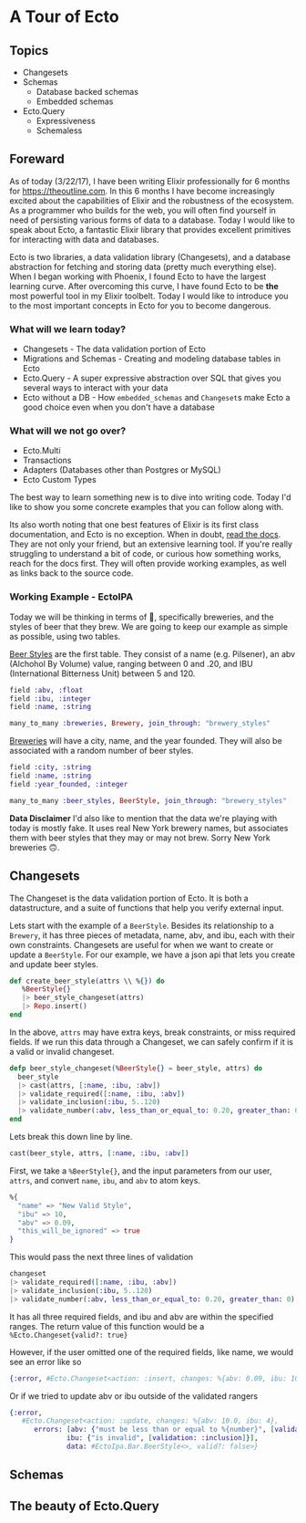 # A Tour of Ecto

## Topics

* Changesets
* Schemas
    * Database backed schemas
    * Embedded schemas
* Ecto.Query
    * Expressiveness
    * Schemaless

## Foreward

As of today (3/22/17), I have been writing Elixir professionally for 6 months for https://theoutline.com. In this 6 months I have become increasingly excited about the capabilities of Elixir and the robustness of the ecosystem. As a programmer who builds for the web, you will often find yourself in need of persisting various forms of data to a database. Today I would like to speak about Ecto, a fantastic Elixir library that provides excellent primitives for interacting with data and databases.

Ecto is two libraries, a data validation library (Changesets), and a database abstraction for fetching and storing data (pretty much everything else). When I began working with Phoenix, I found Ecto to have the largest learning curve. After overcoming this curve, I have found Ecto to be **the** most powerful tool in my Elixir toolbelt. Today I would like to introduce you to the most important concepts in Ecto for you to become dangerous.

### What will we learn today?
* Changesets - The data validation portion of Ecto
* Migrations and Schemas - Creating and modeling database tables in Ecto
* Ecto.Query - A super expressive abstraction over SQL that gives you several ways to interact with your data
* Ecto without a DB - How `embedded_schemas` and `Changeset`s make Ecto a good choice even when you don't have a database

### What will we not go over?
* Ecto.Multi
* Transactions
* Adapters (Databases other than Postgres or MySQL)
* Ecto Custom Types

The best way to learn something new is to dive into writing code. Today I'd like to show you some concrete examples that you can follow along with. 

Its also worth noting that one best features of Elixir is its first class documentation, and Ecto is no exception. When in doubt, [read the docs](https://hexdocs.pm/ecto/Ecto.html). They are not only your friend, but an extensive learning tool. If you're really struggling to understand a bit of code, or curious how something works, reach for the docs first. They will often provide working examples, as well as links back to the source code.

### Working Example - EctoIPA 
Today we will be thinking in terms of :beer:, specifically breweries, and the styles of beer that they brew. We are going to keep our example as simple as possible, using two tables.

[Beer Styles](https://github.com/davydog187/ecto_ipa/blob/master/lib/ecto_ipa/bar/beer_style.ex) are the first table. They consist of a name (e.g. Pilsener), an abv (Alchohol By Volume) value, ranging between 0 and .20, and IBU (International Bitterness Unit) between 5 and 120.

```elixir
field :abv, :float
field :ibu, :integer
field :name, :string

many_to_many :breweries, Brewery, join_through: "brewery_styles"
```

[Breweries](https://github.com/davydog187/ecto_ipa/blob/master/lib/ecto_ipa/bar/brewery.ex) will have a city, name, and the year founded. They will also be associated with a random number of beer styles.
```elixir
field :city, :string
field :name, :string
field :year_founded, :integer

many_to_many :beer_styles, BeerStyle, join_through: "brewery_styles"
```

**Data Disclaimer**
I'd also like to mention that the data we're playing with today is mostly fake. It uses real New York brewery names, but associates them with beer styles that they may or may not brew. Sorry New York breweries 🙃.


## Changesets

The Changeset is the data validation portion of Ecto. It is both a datastructure, and a suite of functions that help you verify external input. 

Lets start with the example of a `BeerStyle`. Besides its relationship to a `Brewery`, it has three pieces of metadata, name, abv, and ibu, each with their own constraints. Changesets are useful for when we want to create or update a `BeerStyle`. For our example, we have a json api that lets you create and update beer styles. 

```elixir
def create_beer_style(attrs \\ %{}) do
   %BeerStyle{}
   |> beer_style_changeset(attrs)
   |> Repo.insert()
end
```

In the above, `attrs` may have extra keys, break constraints, or miss required fields. If we run this data through a Changeset, we can safely confirm if it is a valid or invalid changeset.

```elixir
defp beer_style_changeset(%BeerStyle{} = beer_style, attrs) do
  beer_style
  |> cast(attrs, [:name, :ibu, :abv])
  |> validate_required([:name, :ibu, :abv])
  |> validate_inclusion(:ibu, 5..120)
  |> validate_number(:abv, less_than_or_equal_to: 0.20, greater_than: 0)
end
```

Lets break this down line by line.

```elixir
cast(beer_style, attrs, [:name, :ibu, :abv])
```

First, we take a `%BeerStyle{}`, and the input parameters from our user, `attrs`, and convert `name`, `ibu`, and `abv` to atom keys.

```elixir
%{
  "name" => "New Valid Style",
  "ibu" => 10,
  "abv" => 0.09,
  "this_will_be_ignored" => true
}
```

This would pass the next three lines of validation

```elixir
changeset
|> validate_required([:name, :ibu, :abv])
|> validate_inclusion(:ibu, 5..120)
|> validate_number(:abv, less_than_or_equal_to: 0.20, greater_than: 0)
```

It has all three required fields, and ibu and abv are within the specified ranges. The return value of this function would be a `%Ecto.Changeset{valid?: true}`

However, if the user omitted one of the required fields, like name, we would see an error like so

```elixir
{:error, #Ecto.Changeset<action: :insert, changes: %{abv: 0.09, ibu: 10}, errors: [name: {"can't be blank", [validation: :required]}], data: #EctoIpa.Bar.BeerStyle<>, valid?: false>}
```

Or if we tried to update abv or ibu outside of the validated rangers

```elixir
{:error,
   #Ecto.Changeset<action: :update, changes: %{abv: 10.0, ibu: 4},
      errors: [abv: {"must be less than or equal to %{number}", [validation: :number, number: 0.2]},
              ibu: {"is invalid", [validation: :inclusion]}],
              data: #EctoIpa.Bar.BeerStyle<>, valid?: false>}
```



## Schemas

## The beauty of Ecto.Query
